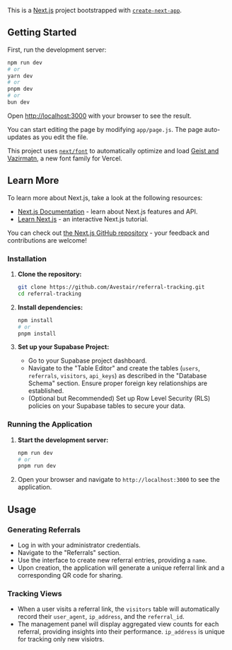 This is a [Next.js](https://nextjs.org) project bootstrapped with [`create-next-app`](https://github.com/vercel/next.js/tree/canary/packages/create-next-app).

## Getting Started

First, run the development server:

```bash
npm run dev
# or
yarn dev
# or
pnpm dev
# or
bun dev
```

Open [http://localhost:3000](http://localhost:3000) with your browser to see the result.

You can start editing the page by modifying `app/page.js`. The page auto-updates as you edit the file.

This project uses [`next/font`](https://nextjs.org/docs/app/building-your-application/optimizing/fonts) to automatically optimize and load [Geist and Vazirmatn](https://vercel.com/font), a new font family for Vercel.

## Learn More

To learn more about Next.js, take a look at the following resources:

- [Next.js Documentation](https://nextjs.org/docs) - learn about Next.js features and API.
- [Learn Next.js](https://nextjs.org/learn) - an interactive Next.js tutorial.

You can check out [the Next.js GitHub repository](https://github.com/vercel/next.js) - your feedback and contributions are welcome!

### Installation

1.  **Clone the repository:**

    ```bash
    git clone https://github.com/Avestair/referral-tracking.git
    cd referral-tracking
    ```

2.  **Install dependencies:**

    ```bash
    npm install
    # or
    pnpm install
    ```

3.  **Set up your Supabase Project:**
    - Go to your Supabase project dashboard.
    - Navigate to the "Table Editor" and create the tables (`users`, `referrals`, `visitors`, `api_keys`) as described in the "Database Schema" section. Ensure proper foreign key relationships are established.
    - (Optional but Recommended) Set up Row Level Security (RLS) policies on your Supabase tables to secure your data.

### Running the Application

1.  **Start the development server:**

    ```bash
    npm run dev
    # or
    pnpm run dev
    ```

2.  Open your browser and navigate to `http://localhost:3000` to see the application.

## Usage

### Generating Referrals

- Log in with your administrator credentials.
- Navigate to the "Referrals" section.
- Use the interface to create new referral entries, providing a `name`.
- Upon creation, the application will generate a unique referral link and a corresponding QR code for sharing.

### Tracking Views

- When a user visits a referral link, the `visitors` table will automatically record their `user_agent`, `ip_address`, and the `referral_id`.
- The management panel will display aggregated view counts for each referral, providing insights into their performance.
  `ip_address` is unique for tracking only new visiotrs.

